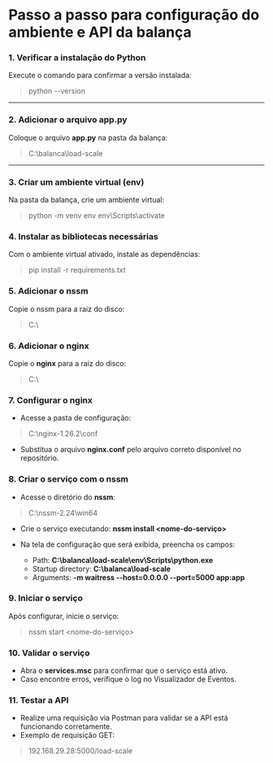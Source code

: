 # Passo a passo para configuração do ambiente e API da balança

### 1. Verificar a instalação do Python
Execute o comando para confirmar a versão instalada:

> python --version

---

### 2. Adicionar o arquivo **app.py**

Coloque o arquivo **app.py** na pasta da balança:

> C:\balanca\load-scale

---

### 3. Criar um ambiente virtual (env)

Na pasta da balança, crie um ambiente virtual:

> python -m venv env
> env\Scripts\activate



### 4. Instalar as bibliotecas necessárias

Com o ambiente virtual ativado, instale as dependências:
> pip install -r requirements.txt



### 5. Adicionar o **nssm**

Copie o nssm para a raiz do disco:
> C:\



### 6. Adicionar o **nginx**

Copie o **nginx** para a raiz do disco:
> C:\



### 7. Configurar o **nginx**

- Acesse a pasta de configuração:
> C:\nginx-1.26.2\conf

- Substitua o arquivo **nginx.conf** pelo arquivo correto disponível no repositório.



### 8. Criar o serviço com o **nssm**

- Acesse o diretório do **nssm**:
> C:\nssm-2.24\win64

- Crie o serviço executando:
**nssm install <nome-do-serviço>**

- Na tela de configuração que será exibida, preencha os campos:

    - Path:
    **C:\balanca\load-scale\env\Scripts\python.exe**
    - Startup directory:
    **C:\balanca\load-scale**
    - Arguments:
    **-m waitress --host=0.0.0.0 --port=5000 app:app**



### 9. Iniciar o serviço    

Após configurar, inicie o serviço:
> nssm start <nome-do-serviço>



### 10. Validar o serviço

- Abra o **services.msc** para confirmar que o serviço está ativo.
- Caso encontre erros, verifique o log no Visualizador de Eventos.



### 11. Testar a API

- Realize uma requisição via Postman para validar se a API está funcionando corretamente.
- Exemplo de requisição GET: 
> 192.168.29.28:5000/load-scale


